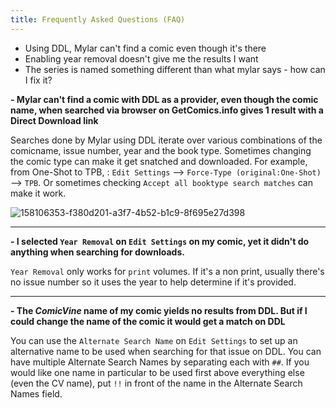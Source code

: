 ```yaml
---
title: Frequently Asked Questions (FAQ)
---
```


- Using DDL, Mylar can't find a comic even though it's there
- Enabling year removal doesn't give me the results I want
- The series is named something different than what mylar says - how can I fix it?

**- Mylar can't find a comic with DDL as a provider, even though the comic name, when searched via browser on GetComics.info gives 1 result with a Direct Download link**

Searches done by Mylar using DDL iterate over various combinations of the comicname, issue number, year and the book type.  Sometimes changing the comic type can make it get snatched and downloaded. For example, from One-Shot to TPB, : `Edit Settings` --> `Force-Type (original:One-Shot)` --> `TPB`. Or sometimes checking `Accept all booktype search matches` can make it work.

![158106353-f380d201-a3f7-4b52-b1c9-8f695e27d398](https://user-images.githubusercontent.com/909424/158455173-fb89e6e3-2593-4f37-82cd-2ce76f42cebc.png)

---


**- I selected `Year Removal` on `Edit Settings` on my comic, yet it didn't do anything when searching for downloads.**

`Year Removal` only works for `print` volumes. If it's a non print, usually there's no issue number so it uses the year to help determine if it's provided.

---

**- The _ComicVine_ name of my comic yields no results from DDL. But if I could change the name of the comic it would get a match on DDL**

You can use the `Alternate Search Name` on `Edit Settings` to set up an alternative name to be used when searching for that issue on DDL. You can have multiple Alternate Search Names by separating each with ``##``. If you would like one name in particular to be used first above everything else (even the CV name), put ``!!`` in front of the name in the Alternate Search Names field. 
